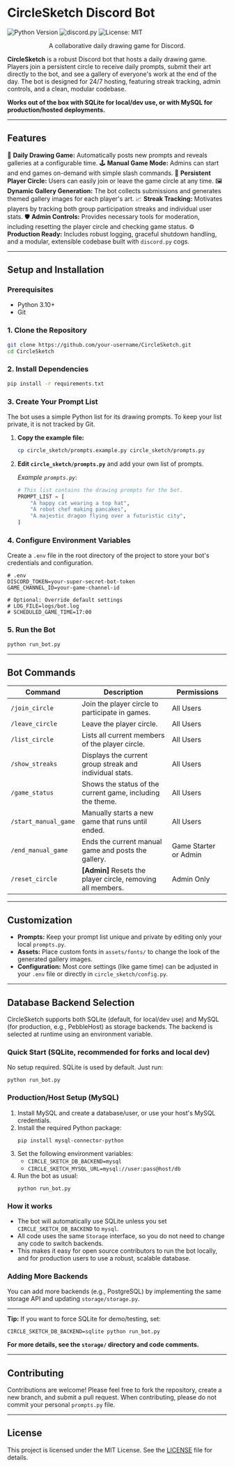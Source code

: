 # CircleSketch Discord Bot

![Python Version](https://img.shields.io/badge/python-3.10+-blue.svg)
![discord.py](https://img.shields.io/badge/discord.py-2.3.2-7289DA.svg)
![License: MIT](https://img.shields.io/badge/License-MIT-yellow.svg)

<p align="center">
  A collaborative daily drawing game for Discord.
</p>

**CircleSketch** is a robust Discord bot that hosts a daily drawing game. Players join a persistent circle to receive daily prompts, submit their art directly to the bot, and see a gallery of everyone's work at the end of the day. The bot is designed for 24/7 hosting, featuring streak tracking, admin controls, and a clean, modular codebase.

**Works out of the box with SQLite for local/dev use, or with MySQL for production/hosted deployments.**

-----

## Features

🎨 **Daily Drawing Game:** Automatically posts new prompts and reveals galleries at a configurable time.
🕹️ **Manual Game Mode:** Admins can start and end games on-demand with simple slash commands.
🔄 **Persistent Player Circle:** Users can easily join or leave the game circle at any time.
🖼️ **Dynamic Gallery Generation:** The bot collects submissions and generates themed gallery images for each player's art.
📈 **Streak Tracking:** Motivates players by tracking both group participation streaks and individual user stats.
🛡️ **Admin Controls:** Provides necessary tools for moderation, including resetting the player circle and checking game status.
⚙️ **Production Ready:** Includes robust logging, graceful shutdown handling, and a modular, extensible codebase built with `discord.py` cogs.

-----

## Setup and Installation

### Prerequisites

  * Python 3.10+
  * Git

### 1\. Clone the Repository

```bash
git clone https://github.com/your-username/CircleSketch.git
cd CircleSketch
```

### 2\. Install Dependencies

```bash
pip install -r requirements.txt
```

### 3\. Create Your Prompt List

The bot uses a simple Python list for its drawing prompts. To keep your list private, it is not tracked by Git.

1.  **Copy the example file:**

    ```bash
    cp circle_sketch/prompts.example.py circle_sketch/prompts.py
    ```

2.  **Edit `circle_sketch/prompts.py`** and add your own list of prompts.

    *Example `prompts.py`*:

    ```python
    # This list contains the drawing prompts for the bot.
    PROMPT_LIST = [
        "A happy cat wearing a top hat",
        "A robot chef making pancakes",
        "A majestic dragon flying over a futuristic city",
    ]
    ```

### 4\. Configure Environment Variables

Create a `.env` file in the root directory of the project to store your bot's credentials and configuration.

```env
# .env
DISCORD_TOKEN=your-super-secret-bot-token
GAME_CHANNEL_ID=your-game-channel-id

# Optional: Override default settings
# LOG_FILE=logs/bot.log
# SCHEDULED_GAME_TIME=17:00
```

### 5\. Run the Bot

```bash
python run_bot.py
```

-----

## Bot Commands

| Command                 | Description                                                  | Permissions |
| ----------------------- | ------------------------------------------------------------ | ----------- |
| `/join_circle`          | Join the player circle to participate in games.              | All Users   |
| `/leave_circle`         | Leave the player circle.                                     | All Users   |
| `/list_circle`          | Lists all current members of the player circle.              | All Users   |
| `/show_streaks`         | Displays the current group streak and individual stats.      | All Users   |
| `/game_status`          | Shows the status of the current game, including the theme.   | All Users   |
| `/start_manual_game`    | Manually starts a new game that runs until ended.            | All Users   |
| `/end_manual_game`      | Ends the current manual game and posts the gallery.          | Game Starter or Admin |
| `/reset_circle`         | **[Admin]** Resets the player circle, removing all members.  | Admin Only  |

-----

## Customization

  * **Prompts:** Keep your prompt list unique and private by editing only your local `prompts.py`.
  * **Assets:** Place custom fonts in `assets/fonts/` to change the look of the generated gallery images.
  * **Configuration:** Most core settings (like game time) can be adjusted in your `.env` file or directly in `circle_sketch/config.py`.

-----

## Database Backend Selection

CircleSketch supports both SQLite (default, for local/dev use) and MySQL (for production, e.g., PebbleHost) as storage backends. The backend is selected at runtime using an environment variable.

### Quick Start (SQLite, recommended for forks and local dev)
No setup required. SQLite is used by default. Just run:

```
python run_bot.py
```

### Production/Host Setup (MySQL)
1. Install MySQL and create a database/user, or use your host's MySQL credentials.
2. Install the required Python package:
   ```
   pip install mysql-connector-python
   ```
3. Set the following environment variables:
   - `CIRCLE_SKETCH_DB_BACKEND=mysql`
   - `CIRCLE_SKETCH_MYSQL_URL=mysql://user:pass@host/db`
4. Run the bot as usual:
   ```
   python run_bot.py
   ```

### How it works
- The bot will automatically use SQLite unless you set `CIRCLE_SKETCH_DB_BACKEND` to `mysql`.
- All code uses the same `Storage` interface, so you do not need to change any code to switch backends.
- This makes it easy for open source contributors to run the bot locally, and for production users to use a robust, scalable database.

### Adding More Backends
You can add more backends (e.g., PostgreSQL) by implementing the same storage API and updating `storage/storage.py`.

---

**Tip:** If you want to force SQLite for demo/testing, set:
```
CIRCLE_SKETCH_DB_BACKEND=sqlite python run_bot.py
```

**For more details, see the `storage/` directory and code comments.**

-----

## Contributing

Contributions are welcome\! Please feel free to fork the repository, create a new branch, and submit a pull request. When contributing, please do not commit your personal `prompts.py` file.

-----

## License

This project is licensed under the MIT License. See the [LICENSE](https://github.com/LegendArtur/circleSketch/blob/main/LICENSE) file for details.